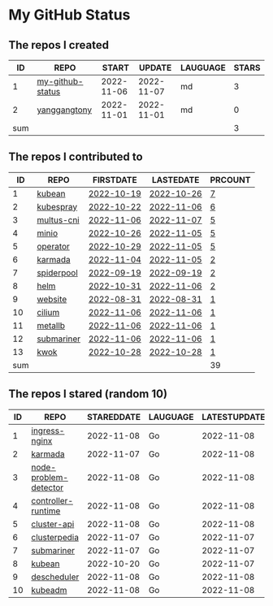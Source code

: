 # My GitHub Status

<!--START_SECTION:my_github-->
## The repos I created
| ID  |                                 REPO                                 |   START    |   UPDATE   | LAUGUAGE | STARS |
|-----|----------------------------------------------------------------------|------------|------------|----------|-------|
|   1 | [my-github-status](https://github.com/yanggangtony/my-github-status) | 2022-11-06 | 2022-11-07 | md       |     3 |
|   2 | [yanggangtony](https://github.com/yanggangtony/yanggangtony)         | 2022-11-01 | 2022-11-01 | md       |     0 |
| sum |                                                                      |            |            |          |     3 |

## The repos I contributed to
| ID  |                               REPO                               |                                 FIRSTDATE                                 |                                 LASTEDATE                                 |                                            PRCOUNT                                            |
|-----|------------------------------------------------------------------|---------------------------------------------------------------------------|---------------------------------------------------------------------------|-----------------------------------------------------------------------------------------------|
|   1 | [kubean](https://github.com/kubean-io/kubean)                    | [2022-10-19](https://github.com/kubean-io/kubean/pull/217)                | [2022-10-26](https://github.com/kubean-io/kubean/pull/247)                | [7](https://github.com/kubean-io/kubean/pulls?q=is%3Apr+author%3Ayanggangtony)                |
|   2 | [kubespray](https://github.com/kubernetes-sigs/kubespray)        | [2022-10-22](https://github.com/kubernetes-sigs/kubespray/pull/9421)      | [2022-11-06](https://github.com/kubernetes-sigs/kubespray/pull/9467)      | [6](https://github.com/kubernetes-sigs/kubespray/pulls?q=is%3Apr+author%3Ayanggangtony)       |
|   3 | [multus-cni](https://github.com/k8snetworkplumbingwg/multus-cni) | [2022-11-06](https://github.com/k8snetworkplumbingwg/multus-cni/pull/952) | [2022-11-07](https://github.com/k8snetworkplumbingwg/multus-cni/pull/955) | [5](https://github.com/k8snetworkplumbingwg/multus-cni/pulls?q=is%3Apr+author%3Ayanggangtony) |
|   4 | [minio](https://github.com/minio/minio)                          | [2022-10-26](https://github.com/minio/minio/pull/15949)                   | [2022-11-05](https://github.com/minio/minio/pull/16011)                   | [5](https://github.com/minio/minio/pulls?q=is%3Apr+author%3Ayanggangtony)                     |
|   5 | [operator](https://github.com/minio/operator)                    | [2022-10-29](https://github.com/minio/operator/pull/1329)                 | [2022-11-05](https://github.com/minio/operator/pull/1338)                 | [5](https://github.com/minio/operator/pulls?q=is%3Apr+author%3Ayanggangtony)                  |
|   6 | [karmada](https://github.com/karmada-io/karmada)                 | [2022-11-04](https://github.com/karmada-io/karmada/pull/2747)             | [2022-11-05](https://github.com/karmada-io/karmada/pull/2748)             | [2](https://github.com/karmada-io/karmada/pulls?q=is%3Apr+author%3Ayanggangtony)              |
|   7 | [spiderpool](https://github.com/spidernet-io/spiderpool)         | [2022-09-19](https://github.com/spidernet-io/spiderpool/pull/735)         | [2022-09-19](https://github.com/spidernet-io/spiderpool/pull/735)         | [2](https://github.com/spidernet-io/spiderpool/pulls?q=is%3Apr+author%3Ayanggangtony)         |
|   8 | [helm](https://github.com/helm/helm)                             | [2022-10-31](https://github.com/helm/helm/pull/11489)                     | [2022-11-06](https://github.com/helm/helm/pull/11514)                     | [2](https://github.com/helm/helm/pulls?q=is%3Apr+author%3Ayanggangtony)                       |
|   9 | [website](https://github.com/clusterpedia-io/website)            | [2022-08-31](https://github.com/clusterpedia-io/website/pull/60)          | [2022-08-31](https://github.com/clusterpedia-io/website/pull/60)          | [1](https://github.com/clusterpedia-io/website/pulls?q=is%3Apr+author%3Ayanggangtony)         |
|  10 | [cilium](https://github.com/cilium/cilium)                       | [2022-11-06](https://github.com/cilium/cilium/pull/22016)                 | [2022-11-06](https://github.com/cilium/cilium/pull/22016)                 | [1](https://github.com/cilium/cilium/pulls?q=is%3Apr+author%3Ayanggangtony)                   |
|  11 | [metallb](https://github.com/metallb/metallb)                    | [2022-11-06](https://github.com/metallb/metallb/pull/1686)                | [2022-11-06](https://github.com/metallb/metallb/pull/1686)                | [1](https://github.com/metallb/metallb/pulls?q=is%3Apr+author%3Ayanggangtony)                 |
|  12 | [submariner](https://github.com/submariner-io/submariner)        | [2022-11-06](https://github.com/submariner-io/submariner/pull/2103)       | [2022-11-06](https://github.com/submariner-io/submariner/pull/2103)       | [1](https://github.com/submariner-io/submariner/pulls?q=is%3Apr+author%3Ayanggangtony)        |
|  13 | [kwok](https://github.com/kubernetes-sigs/kwok)                  | [2022-10-28](https://github.com/kubernetes-sigs/kwok/pull/53)             | [2022-10-28](https://github.com/kubernetes-sigs/kwok/pull/53)             | [1](https://github.com/kubernetes-sigs/kwok/pulls?q=is%3Apr+author%3Ayanggangtony)            |
| sum |                                                                  |                                                                           |                                                                           |                                                                                            39 |

## The repos I stared (random 10)
| ID |                                     REPO                                     | STAREDDATE | LAUGUAGE | LATESTUPDATE |
|----|------------------------------------------------------------------------------|------------|----------|--------------|
|  1 | [ingress-nginx](https://github.com/kubernetes/ingress-nginx)                 | 2022-11-08 | Go       | 2022-11-08   |
|  2 | [karmada](https://github.com/karmada-io/karmada)                             | 2022-11-07 | Go       | 2022-11-08   |
|  3 | [node-problem-detector](https://github.com/kubernetes/node-problem-detector) | 2022-11-08 | Go       | 2022-11-08   |
|  4 | [controller-runtime](https://github.com/kubernetes-sigs/controller-runtime)  | 2022-11-08 | Go       | 2022-11-08   |
|  5 | [cluster-api](https://github.com/kubernetes-sigs/cluster-api)                | 2022-11-08 | Go       | 2022-11-08   |
|  6 | [clusterpedia](https://github.com/clusterpedia-io/clusterpedia)              | 2022-11-07 | Go       | 2022-11-07   |
|  7 | [submariner](https://github.com/submariner-io/submariner)                    | 2022-11-07 | Go       | 2022-11-07   |
|  8 | [kubean](https://github.com/kubean-io/kubean)                                | 2022-10-20 | Go       | 2022-11-07   |
|  9 | [descheduler](https://github.com/kubernetes-sigs/descheduler)                | 2022-11-08 | Go       | 2022-11-08   |
| 10 | [kubeadm](https://github.com/kubernetes/kubeadm)                             | 2022-11-08 | Go       | 2022-11-08   |

<!--END_SECTION:my_github-->
